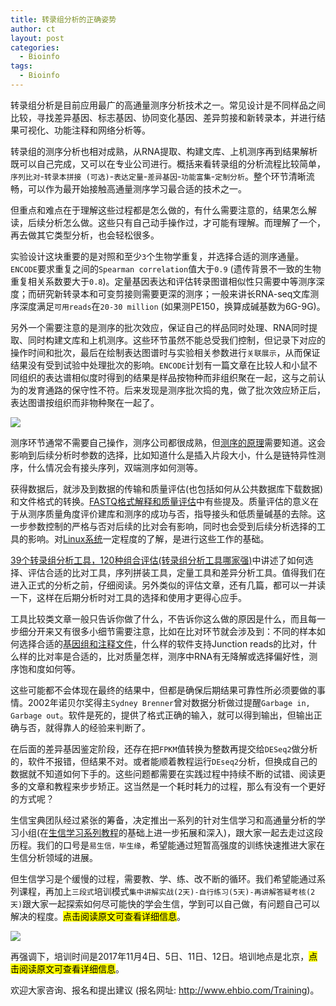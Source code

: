 ```yaml
---
title: 转录组分析的正确姿势
author: ct
layout: post
categories:
  - Bioinfo
tags:
  - Bioinfo
---
```


转录组分析是目前应用最广的高通量测序分析技术之一。常见设计是不同样品之间比较，寻找差异基因、标志基因、协同变化基因、差异剪接和新转录本，并进行结果可视化、功能注释和网络分析等。

转录组的测序分析也相对成熟，从RNA提取、构建文库、上机测序再到结果解析既可以自己完成，又可以在专业公司进行。概括来看转录组的分析流程比较简单，`序列比对`-`转录本拼接 (可选)`-`表达定量`-`差异基因`-`功能富集`-`定制分析`。整个环节清晰流畅，可以作为最开始接触高通量测序学习最合适的技术之一。

但重点和难点在于理解这些过程都是怎么做的，有什么需要注意的，结果怎么解读，后续分析怎么做。这些只有自己动手操作过，才可能有理解。而理解了一个，再去做其它类型分析，也会轻松很多。

实验设计这块重要的是对照和至少`3`个生物学重复，并选择合适的测序通量。`ENCODE`要求重复之间的`Spearman correlation`值大于`0.9` (遗传背景不一致的生物重复相关系数要大于`0.8`)。定量基因表达和评估转录图谱相似性只需要中等测序深度；而研究新转录本和可变剪接则需要更深的测序；一般来讲长RNA-seq文库测序深度满足`可用reads`在`20-30 million` (如果测PE150，换算成碱基数为6G-9G)。

另外一个需要注意的是测序的批次效应，保证自己的样品同时处理、RNA同时提取、同时构建文库和上机测序。这些环节虽然不能总受我们控制，但记录下对应的操作时间和批次，最后在绘制表达图谱时与实验相关参数进行`关联展示`，从而保证结果没有受到试验中处理批次的影响。`ENCODE`计划有一篇文章在比较人和小鼠不同组织的表达谱相似度时得到的结果是样品按物种而非组织聚在一起，这与之前认为的发育通路的保守性不符。后来发现是测序批次捣的鬼，做了批次效应矫正后，表达图谱按组织而非物种聚在一起了。

![](http://blog.genesino.com/images/train/Bacth_effect3.png)

测序环节通常不需要自己操作，测序公司都很成熟，但[测序的原理](http://mp.weixin.qq.com/s/SS9YBSpgUoU9gI86u-0ATg)需要知道。这会影响到后续分析时参数的选择，比如知道什么是插入片段大小，什么是链特异性测序，什么情况会有接头序列，双端测序如何测等。

获得数据后，就涉及到数据的传输和质量评估(也包括如何从公共数据库下载数据)和文件格式的转换。[FASTQ格式解释和质量评估](http://mp.weixin.qq.com/s/tDMih7ISLJcL4F4sWBq3Vw)中有些提及。质量评估的意义在于从测序质量角度评价建库和测序的成功与否，指导接头和低质量碱基的去除。这一步参数控制的严格与否对后续的比对会有影响，同时也会受到后续分析选择的工具的影响。对[Linux系统](http://mp.weixin.qq.com/s/8wD14FXt7fLDo1BjJyT0ew)一定程度的了解，是进行这些工作的基础。

[39个转录组分析工具，120种组合评估(转录组分析工具哪家强)](https://mp.weixin.qq.com/s/NUEi6oRFL7B3f1FpCD4Xug)中讲述了如何选择、评估合适的比对工具，序列拼装工具，定量工具和差异分析工具。值得我们在进入正式的分析之前，仔细阅读。另外类似的评估文章，还有几篇，都可以一并读一下，这样在后期分析时对工具的选择和使用才更得心应手。

工具比较类文章一般只告诉你做了什么，不告诉你这么做的原因是什么，而且每一步细分开来又有很多小细节需要注意，比如在比对环节就会涉及到：不同的样本如何选择合适的[基因组和注释文件](http://mp.weixin.qq.com/s/2OoXy4f1t0hE8OUqsAt1kw)，什么样的软件支持Junction reads的比对，什么样的比对率是合适的，比对质量怎样，测序中RNA有无降解或选择偏好性，测序饱和度如何等。

这些可能都不会体现在最终的结果中，但都是确保后期结果可靠性所必须要做的事情。2002年诺贝尔奖得主`Sydney Brenner`曾对数据分析做过提醒`Garbage in, Garbage out`。软件是死的，提供了格式正确的输入，就可以得到输出，但输出正确与否，就得靠人的经验来判断了。

在后面的差异基因鉴定阶段，还存在把`FPKM`值转换为整数再提交给`DESeq2`做分析的，软件不报错，但结果不对。或者能顺着教程运行`DEseq2`分析，但换成自己的数据就不知道如何下手的。这些问题都需要在实践过程中持续不断的试错、阅读更多的文章和教程来步步矫正。这当然是一个耗时耗力的过程，那么有没有一个更好的方式呢？

生信宝典团队经过紧张的筹备，决定推出一系列的针对生信学习和高通量分析的学习小组(在[生信学习系列教程](http://mp.weixin.qq.com/s/VguRtaGpEcaNzmZEi48gLg)的基础上进一步拓展和深入)，跟大家一起去走过这段历程。我们的口号是`易生信，毕生缘`，希望能通过短暂高强度的训练快速推进大家在生信分析领域的进展。

但生信学习是个缓慢的过程，需要教、学、练、改不断的循环。我们希望能通过系列课程，再加上`三段式`培训模式`集中讲解实战(2天)-自行练习(5天)-再讲解答疑考核(2天)`跟大家一起探索如何尽可能快的学会生信，学到可以自己做，有问题自己可以解决的程度。<mark>点击阅读原文可查看详细信息</mark>。

![](http://blog.genesino.com/images/train/transcriptome_train3.png)

再强调下，培训时间是2017年11月4日、5日、11日、12日。培训地点是北京，<mark>点击阅读原文可查看详细信息</mark>。

欢迎大家咨询、报名和提出建议 (报名网址: <http://www.ehbio.com/Training>)。


